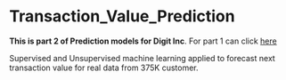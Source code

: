 # Transaction_Value_Prediction

**This is part 2 of Prediction models for Digit Inc**. For part 1 can click [here](https://github.com/ahassanzadeh/Transactions_Time_Prediction)

Supervised and Unsupervised machine learning applied to forecast next transaction value for real data from 375K customer. 

